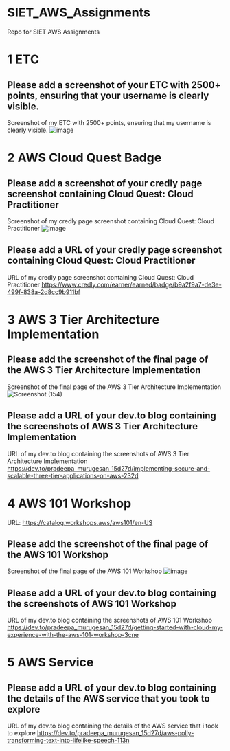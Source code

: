 # SIET_AWS_Assignments
Repo for SIET AWS Assignments

# 1 ETC

## Please add a screenshot of your ETC with 2500+ points, ensuring that your username is clearly visible.
Screenshot of my ETC with 2500+ points, ensuring that my username is clearly visible.
![image](https://github.com/user-attachments/assets/2b405beb-5e90-4a86-a860-de7d8c3205cc)

# 2 AWS Cloud Quest Badge

## Please add a screenshot of your credly page screenshot containing Cloud Quest: Cloud Practitioner
Screenshot of my credly page screenshot containing Cloud Quest: Cloud Practitioner
![image](https://github.com/user-attachments/assets/73f09ac7-980e-408b-ae78-5460711d4478)

## Please add a URL of your credly page screenshot containing Cloud Quest: Cloud Practitioner
URL of my credly page screenshot containing Cloud Quest: Cloud Practitioner
https://www.credly.com/earner/earned/badge/b9a2f9a7-de3e-499f-838a-2d8cc9b911bf

# 3 AWS 3 Tier Architecture Implementation

## Please add the screenshot of the final page of the AWS 3 Tier Architecture Implementation
Screenshot of the final page of the AWS 3 Tier Architecture Implementation
![Screenshot (154)](https://github.com/user-attachments/assets/7581da19-1d20-4b9f-99d6-41bfa2157889)

## Please add a URL of your dev.to blog containing the screenshots of AWS 3 Tier Architecture Implementation
URL of my dev.to blog containing the screenshots of AWS 3 Tier Architecture Implementation
https://dev.to/pradeepa_murugesan_15d27d/implementing-secure-and-scalable-three-tier-applications-on-aws-232d


# 4 AWS 101 Workshop
URL: https://catalog.workshops.aws/aws101/en-US

## Please add the screenshot of the final page of the AWS 101 Workshop
Screenshot of the final page of the AWS 101 Workshop
![image](https://github.com/user-attachments/assets/4fff0d74-2d36-4d2c-bf19-26e86f39f13c)

## Please add a URL of your dev.to blog containing the screenshots of AWS 101 Workshop
URL of my dev.to blog containing the screenshots of AWS 101 Workshop
https://dev.to/pradeepa_murugesan_15d27d/getting-started-with-cloud-my-experience-with-the-aws-101-workshop-3cne

# 5 AWS Service

## Please add a URL of your dev.to blog containing the details of the AWS service that you took to explore
URL of my dev.to blog containing the details of the AWS service that i took to explore
https://dev.to/pradeepa_murugesan_15d27d/aws-polly-transforming-text-into-lifelike-speech-113n



